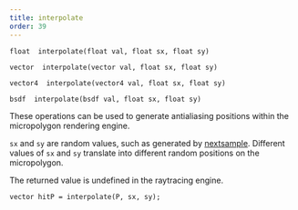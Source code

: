 ```yaml
---
title: interpolate
order: 39
---
```

`float  interpolate(float val, float sx, float sy)`

`vector  interpolate(vector val, float sx, float sy)`

`vector4  interpolate(vector4 val, float sx, float sy)`

`bsdf  interpolate(bsdf val, float sx, float sy)`

These operations can be used to generate antialiasing positions within
the micropolygon rendering engine.

`sx` and `sy` are random values, such as generated by [nextsample](/en/houdini-vex/sampling/nextsample). Different
values of `sx` and `sy` translate into different random positions on the micropolygon.

The returned value is undefined in the raytracing engine.

```vex
vector hitP = interpolate(P, sx, sy);

```
